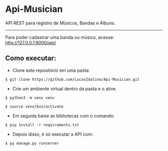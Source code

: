 # Api-Musician

API REST para registro de Músicos, Bandas e Álbuns.

----------------

Para poder cadastrar uma banda ou músico, acesse: http://127.0.0.1:8000/api/



## Como executar:

  - Clone este repositório em uma pasta:
  
`$ git clone https://github.com/LucasIdalino/Api-Musician.git`

  - Crie um ambiente virtual dentro da pasta e o ative.
  
`$ python3 -m venv venv`

`$ source venv/bin/activate`

  - Em seguida baixe as bibliotecas com o comando:

`$ pip install -r requirements.txt`

  - Depois disso, é só executar a API com:

`$ py manage.py runserver`
